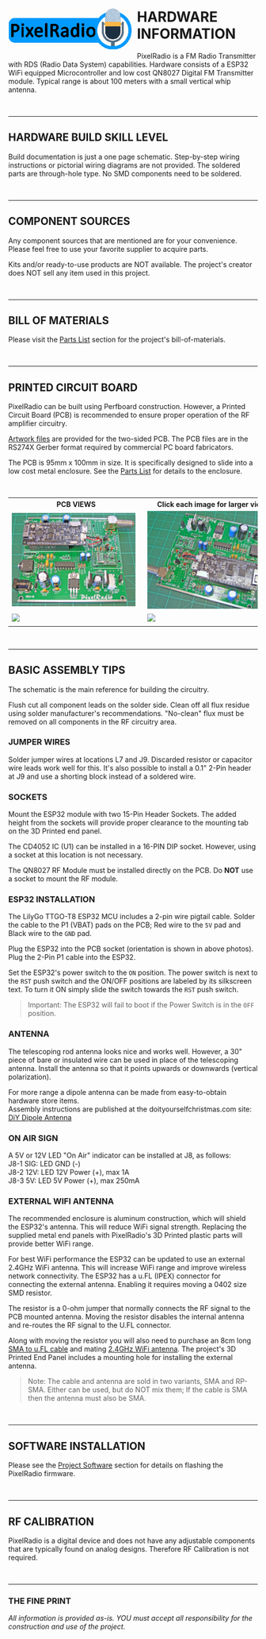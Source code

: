 # <img style="padding-right: 10px; padding-bottom: 5px;" align="left" src="../Images/RadioLogo300.gif" width="250">

# HARDWARE INFORMATION

PixelRadio is a FM Radio Transmitter with RDS (Radio Data System) capabilities.
Hardware consists of a ESP32 WiFi equipped Microcontroller and low cost QN8027 Digital FM Transmitter module.
Typical range is about 100 meters with a small vertical whip antenna.

&nbsp;&nbsp;&nbsp;

---

## HARDWARE BUILD SKILL LEVEL

Build documentation is just a one page schematic.
Step-by-step wiring instructions or pictorial wiring diagrams are not provided.
The soldered parts are through-hole type.
No SMD components need to be soldered.

&nbsp;&nbsp;&nbsp;

---

## COMPONENT SOURCES

Any component sources that are mentioned are for your convenience. Please feel free to use your favorite supplier to acquire parts.

Kits and/or ready-to-use products are NOT available.
The project's creator does NOT sell any item used in this project.

&nbsp;&nbsp;&nbsp;

---

## BILL OF MATERIALS

Please visit the [Parts List](./PartsList.md) section for the project's bill-of-materials.

&nbsp;&nbsp;&nbsp;

---

## PRINTED CIRCUIT BOARD

PixelRadio can be built using Perfboard construction.
However, a Printed Circuit Board (PCB) is recommended to ensure proper operation of the RF amplifier circuitry.

[Artwork files](../Artwork) are provided for the two-sided PCB.
The PCB files are in the RS274X Gerber format required by commercial PC board fabricators.

The PCB is 95mm x 100mm in size.
It is specifically designed to slide into a low cost metal enclosure.
See the [Parts List](./PartsList.md) for details to the enclosure.

&nbsp;&nbsp;&nbsp;

<table>
  <tr>
    <th>PCB VIEWS</th>
    <th>Click each image for larger view</th>
  </tr>
  <tr>
    <td><img style="padding-right: 10px; padding-bottom: 5px;" align="left" src="../Images/pcb_RevB1_1500.png" width="250"></td>
    <td><img style="padding-right: 10px; padding-bottom: 5px;" align="left" src="../Images/pcb_RevB4_1500.png" width="250"></td>
  </tr>
  <tr>
    <td><img style="padding-right: 10px; padding-bottom: 5px;" align="left" src="../Images/pcb_RevB2_1500.png" width="250"></td>
    <td><img style="padding-right: 10px; padding-bottom: 5px;" align="left" src="../Images/pcb_RevB3_1500.png" width="250"></td>
  </tr>
</table>

&nbsp;&nbsp;&nbsp;

---

## BASIC ASSEMBLY TIPS

The schematic is the main reference for building the circuitry.

Flush cut all component leads on the solder side.
Clean off all flux residue using solder manufacturer's recommendations.
"No-clean" flux must be removed on all components in the RF circuitry area.

### JUMPER WIRES

Solder jumper wires at locations L7 and J9.
Discarded resistor or capacitor wire leads work well for this.
It's also possible to install a 0.1" 2-Pin header at J9 and use a shorting block instead of a soldered wire.

### SOCKETS

Mount the ESP32 module with two 15-Pin Header Sockets.
The added height from the sockets will provide proper clearance to the mounting tab on the 3D Printed end panel.

The CD4052 IC (U1) can be installed in a 16-PIN DIP socket.
However, using a socket at this location is not necessary.

The QN8027 RF Module must be installed directly on the PCB.
Do **NOT** use a socket to mount the RF module.

### ESP32 INSTALLATION
The LilyGo TTGO-T8 ESP32 MCU includes a 2-pin wire pigtail cable.
Solder the cable to the P1 (VBAT) pads on the PCB;
Red wire to the ``5V`` pad and Black wire to the ``GND`` pad.

Plug the ESP32 into the PCB socket (orientation is shown in above photos).
Plug the 2-Pin P1 cable into the ESP32.

Set the ESP32's power switch to the ``ON`` position.
The power switch is next to the ``RST`` push switch and the ON/OFF positions are labeled by its silkscreen text.
To turn it ON simply slide the switch towards the ``RST`` push switch.

>Important: The ESP32 will fail to boot if the Power Switch is in the ``OFF`` position.

### ANTENNA

The telescoping rod antenna looks nice and works well.
However, a 30" piece of bare or insulated wire can be used in place of the telescoping antenna.
Install the antenna so that it points upwards or downwards (vertical polarization).

For more range a dipole antenna can be made from easy-to-obtain hardware store items.\
Assembly instructions are published at the doityourselfchristmas.com site:\
[DiY Dipole Antenna](http://www.doityourselfchristmas.com/wiki/images/a/a7/How_to_make_a_dipole_antenna.pdf)

### ON AIR SIGN

A 5V or 12V LED "On Air" indicator can be installed at J8, as follows:\
J8-1 SIG: LED GND (-)\
J8-2 12V: LED 12V Power (+), max 1A\
J8-3 5V: LED 5V Power (+), max 250mA

### EXTERNAL WIFI ANTENNA
The recommended enclosure is aluminum construction, which will shield the ESP32's antenna.
This will reduce WiFi signal strength.
Replacing the supplied metal end panels with PixelRadio's 3D Printed plastic parts will provide better WiFi range.

For best WiFi performance the ESP32 can be updated to use an external 2.4GHz WiFi antenna.
This will increase WiFi range and improve wireless network connectivity.
The ESP32 has a u.FL (IPEX) connector for connecting the external antenna.
Enabling it requires moving a 0402 size SMD resistor.

The resistor is a 0-ohm jumper that normally connects the RF signal to the PCB mounted antenna.
Moving the resistor disables the internal antenna and re-routes the RF signal to the U.FL connector.

Along with moving the resistor you will also need to purchase an 8cm long [SMA to u.FL cable](https://www.aliexpress.com/item/4000848776660.html) and mating [2.4GHz WiFi antenna](https://www.aliexpress.com/item/1005001368629647.html).
The project's 3D Printed End Panel includes a mounting hole for installing the external antenna.

>Note: The cable and antenna are sold in two variants, SMA and RP-SMA.
Either can be used, but do NOT mix them;
If the cable is SMA then the antenna must also be SMA.

&nbsp;&nbsp;&nbsp;

---

## SOFTWARE INSTALLATION

Please see the [Project Software](../../src/README.md) section for details on flashing the PixelRadio firmware.

&nbsp;&nbsp;&nbsp;

---

## RF CALIBRATION

PixelRadio is a digital device and does not have any adjustable components that are typically found on analog designs.
Therefore RF Calibration is not required.

&nbsp;&nbsp;&nbsp;

---

### THE FINE PRINT

*All information is provided as-is.
YOU must accept all responsibility for the construction and use of the project.*
